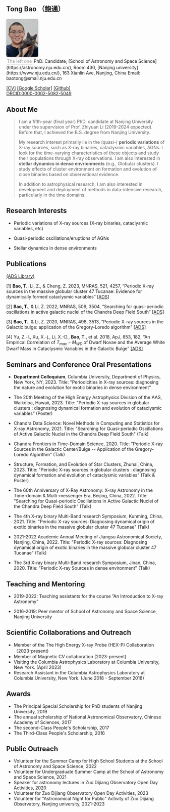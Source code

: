 
## Tong Bao （鲍通）
<left>
    <img style="border-radius: 0.3125em;
    box-shadow: 0 2px 4px 0 rgba(34,36,38,.12),0 2px 10px 0 rgba(34,36,38,.08);" 
    src="thumbnail.png" width = "20%" alt=""/>
    <br>
    <div style="color:orange; border-bottom: 1px solid #d9d9d9;
    display: inline-block;
    color: #999;
    padding: 2px;">
    The left one
  	</div>
</left>
  PhD. Candidate,
  [School of Astronomy and Space Science](https://astronomy.nju.edu.cn/),  
  Room 430,
  [Nanjing university](https://www.nju.edu.cn/),  
  163 Xianlin Ave, Nanjing, China  
  Email: baotong@smail.nju.edu.cn


[[CV]](https://baotong6.github.io)
[[Google Scholar]](https://scholar.google.com/citations?user=8Fr_PVwAAAAJ&hl=zh-CN&oi=sra)
[[Github]](https://github.com/baotong6)  
[ORCID:0000-0002-5082-5049](https://orcid.org/my-orcid?orcid=0000-0002-5082-5049)

## About Me

> I am a fifth-year (final year) PhD. candidate at  Nanjing University under the supervision of Prof. Zhiyuan Li (2019-2024 expected). Before that, I achieved the B.S. degree from Nanjing University.
>
> 
>
> My research interest primarily lie in the (quasi-) **periodic variations** of X-ray sources, such as X-ray binaries, cataclysmic variables, AGNs. I look for the time-varying characteristics of these objects and study their populations through X-ray observations. I am also interested in **stellar dynamics in dense envrionments** (e.g., Globular clusters). I study effects of cluster environment on formation and evolution of close binaries based on observational evidence.
>
> 
>
> In addition to astrophysical research, I am also interested in development and deployment of methods in data-intensive research, particularly in the time domains.

## Research Interests
*  Periodic variations of X-ray sources (X-ray binaries, cataclysmic variables, etc) 

*  Quasi-periodic oscillations/eruptions of AGNs

*  Stellar dynamics in dense environments



## Publications
[(ADS Library)](https://ui.adsabs.harvard.edu/public-libraries/K1kOb_WdRjqt3FJZWBtBWw)  

[1] **Bao, T.**, Li, Z., & Cheng, Z. 2023, MNRAS, 521, 4257, “Periodic X-ray sources in the massive globular cluster 47 Tucanae: Evidence for dynamically formed cataclysmic variables” [[ADS]](https://ui.adsabs.harvard.edu/abs/2023MNRAS.521.4257B)

[2] **Bao, T.**, & Li, Z. 2022, MNRAS, 509, 3504, “Searching for quasi-periodic oscillations in active galactic nuclei of the Chandra Deep Field South” [[ADS]](https://ui.adsabs.harvard.edu/abs/2022MNRAS.509.3504B/abstract)


[3] **Bao, T.**, & Li, Z. 2020, MNRAS, 498, 3513, “Periodic X-ray sources in the Galactic bulge: application of the Gregory-Loredo algorithm” [[ADS]](https://ui.adsabs.harvard.edu/abs/2020MNRAS.498.3513B/abstract)


[4] Yu, Z.-l., Xu, X.-j., Li, X.-D., **Bao, T.**, et al. 2018, ApJ, 853, 182, “An Empirical Correlation of $T_{max} -M_{WD}$ of Dwarf Novae and the Average White Dwarf Mass in Cataclysmic Variables in the Galactic Bulge” [[ADS]](https://ui.adsabs.harvard.edu/abs/2018ApJ...853..182Y)


## Seminars and Conference Oral Presentations

* **Department Colloquium**, Columbia University, Department of Physics, New York, NY, 2023. Title: "Periodicities in X-ray sources: diagnosing the nature and evolution for exotic binaries in dense environment"

* The 20th Meeting of the High Energy Astrophysics Division of the AAS, Waikōloa, Hawaii, 2023. Title: "Periodic X-ray sources in globular clusters : diagnosing dynamical formation and evolution of cataclysmic variables" (Poster)
	
* Chandra Data Science: Novel Methods in Computing and Statistics for X-ray Astronomy, 2021. Title: "Searching for Quasi-periodic Oscillations of Active Galactic Nuclei in the Chandra Deep Field South" (Talk)

* Chandra Frontiers in Time-Domain Science, 2020. Title: "Periodic X-ray Sources in the Galactic Center/Bulge -- Application of the Gregory-Loredo Algorithm" (Talk)

* Structure, Formation, and Evolution of Star Clusters, Zhuhai, China, 2023. Title: "Periodic X-ray sources in globular clusters : diagnosing dynamical formation and evolution of cataclysmic variables" (Talk & Poster)
  
* The 60th Anniversary of X-Ray Astronomy: X-ray Astronomy in the Time-domain & Multi-messenger Era, Beijing, China, 2022. Title: "Searching for Quasi-periodic Oscillations in Active Galactic Nuclei of the Chandra Deep Field South" (Talk)
	
* The 4th X-ray binary Multi-Band research Symposium, Kunming, China, 2021. Title: "Periodic X-ray sources: Diagnosing dynamical origin of exotic binaries in the massive globular cluster 47 Tucanae" (Talk)

* 2021-2022 Academic Annual Meeting of Jiangsu Astronomical Society, Nanjing, China, 2022. Title: "Periodic X-ray sources: Diagnosing dynamical origin of exotic binaries in the massive globular cluster 47 Tucanae" (Talk)
	
* The 3rd X-ray binary Multi-Band research Symposium, Jinan, China, 2020. Title: "Periodic X-ray Sources in dense environment" (Talk)

<!--[Link to another page](./another-page.html).-->

## Teaching and Mentoring

* 2019-2022: Teaching assistants for the course ”An Introduction to X-ray Astronomy”

* 2016-2019: Peer mentor of School of Astronomy and Space Science, Nanjing University

## Scientific Collaborations and Outreach

* Member of the The High Energy X-ray Probe (HEX-P) Collaboration （2023-present)  
* Member of Magnetic CV collaboration (2023-present)  
* Visiting the Columbia Astrophysics Laboratory at Columbia University, New York. (April 2023)  
* Research Assistant in the Columbia Astrophysics Laboratory at Columbia University, New York. (June 2018 - September 2018)

## Awards

* The Principal Special Scholarship for PhD students of Nanjing University, 2019
* The annual scholarship of National Astronomical Observatory, Chinese Academy of Sciences, 2017
* The second-Class People's Scholarship, 2017
* The Third-Class People's Scholarship, 2016

## Public Outreach 

* Volunteer for the Summer Camp for High School Students at the School of Astronomy and Space Science, 2022
* Volunteer for Undergraduate Summer Camp at the School of Astronomy and Space Science, 2021
* Speaker for astronomy lectures in Zuo Dijiang Observatory Open Day Activities, 2020
* Volunteer for Zuo Dijiang Observatory Open Day Activities, 2023
* Volunteer for "Astronomical Night for Public" Activity of Zuo Dijiang Observatory, Nanjing university, 2021-2023


